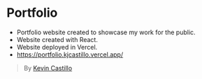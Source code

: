 # Portfolio

- Portfolio website created to showcase my work for the public.
- Website created with React.
- Website deployed in Vercel.
- https://portfolio.kjcastillo.vercel.app/

> By [Kevin Castillo](https://www.linkedin.com/in/kevinjcastillo/)